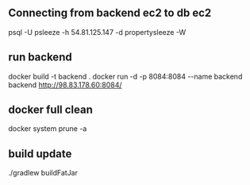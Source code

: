## Connecting from backend ec2 to db ec2
psql -U psleeze -h 54.81.125.147 -d propertysleeze -W

## run backend
docker build -t backend .
docker run -d -p 8084:8084 --name backend backend
http://98.83.178.60:8084/

## docker full clean
docker system prune -a

## build update
./gradlew buildFatJar